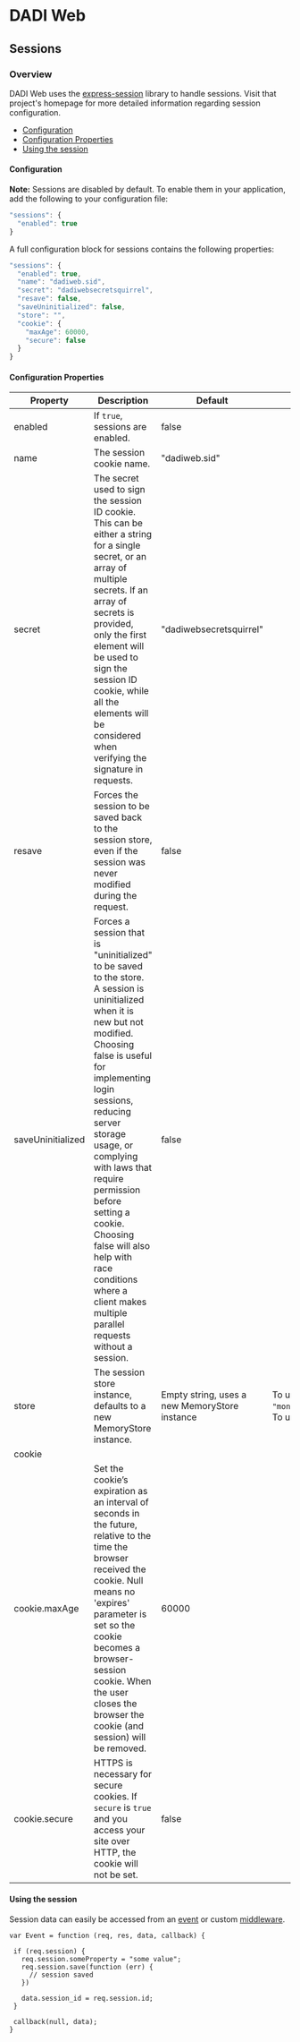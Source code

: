 # DADI Web

## Sessions

### Overview

DADI Web uses the [express-session](https://github.com/expressjs/session) library to handle sessions. Visit that project's homepage for more detailed information regarding session configuration.

 * [Configuration](#configuration)
 * [Configuration Properties](#configuration-properties)
 * [Using the session](#using-the-session)

#### Configuration

**Note:** Sessions are disabled by default. To enable them in your application, add the following to your configuration file:

```js
"sessions": {
  "enabled": true
}
```

A full configuration block for sessions contains the following properties:

```js
"sessions": {
  "enabled": true,
  "name": "dadiweb.sid",
  "secret": "dadiwebsecretsquirrel",
  "resave": false,
  "saveUninitialized": false,
  "store": "",
  "cookie": {
    "maxAge": 60000,
    "secure": false
  }
}
```

#### Configuration Properties

Property      | Description        |  Default                                  | Example
---------------|--------------------|-------------------------------------------|--------
enabled  | If `true`, sessions are enabled. | false |
name | The session cookie name. | "dadiweb.sid" |
secret | The secret used to sign the session ID cookie. This can be either a string for a single secret, or an array of multiple secrets. If an array of secrets is provided, only the first element will be used to sign the session ID cookie, while all the elements will be considered when verifying the signature in requests. | "dadiwebsecretsquirrel" |
resave | Forces the session to be saved back to the session store, even if the session was never modified during the request. | false |
saveUninitialized | Forces a session that is "uninitialized" to be saved to the store. A session is uninitialized when it is new but not modified. Choosing false is useful for implementing login sessions, reducing server storage usage, or complying with laws that require permission before setting a cookie. Choosing false will also help with race conditions where a client makes multiple parallel requests without a session. | false |
store | The session store instance, defaults to a new MemoryStore instance. | Empty string, uses a new MemoryStore instance | To use MongoStore: `"mongodb://username:password@host/databaseName"`. To use Redis: `"127.0.0.1:6379"`.
cookie  | | |
cookie.maxAge | Set the cookie’s expiration as an interval of seconds in the future, relative to the time the browser received the cookie. Null means no 'expires' parameter is set so the cookie becomes a browser-session cookie. When the user closes the browser the cookie (and session) will be removed. | 60000 |
cookie.secure | HTTPS is necessary for secure cookies. If `secure` is `true` and you access your site over HTTP, the cookie will not be set. | false |


#### Using the session

Session data can easily be accessed from an [event](https://github.com/dadi/web/blob/docs/docs/events.md) or custom [middleware](https://github.com/dadi/web/blob/docs/docs/middleware.md).

```
var Event = function (req, res, data, callback) {

 if (req.session) {
   req.session.someProperty = "some value";
   req.session.save(function (err) {
     // session saved
   })

   data.session_id = req.session.id;
 }

 callback(null, data);
}
```
